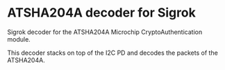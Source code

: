 # ATSHA204A decoder for Sigrok

Sigrok decoder for the ATSHA204A Microchip CryptoAuthentication module.

This decoder stacks on top of the I2C PD and decodes the packets of the
ATSHA204A.

